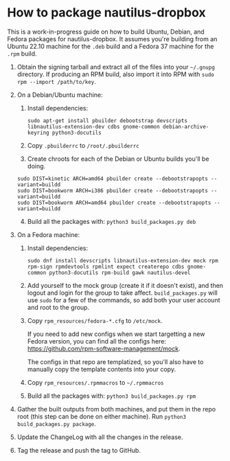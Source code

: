 # How to package nautilus-dropbox

This is a work-in-progress guide on how to build Ubuntu, Debian, and
Fedora packages for nautilus-dropbox. It assumes you're building from
an Ubuntu 22.10 machine for the `.deb` build and a Fedora 37 machine for the `.rpm` build.

1. Obtain the signing tarball and extract all of the files into your `~/.gnupg`
   directory. If producing an RPM build, also import it into RPM with
   `sudo rpm --import /path/to/key`.

2. On a Debian/Ubuntu machine:
   1. Install dependencies:

      ```
      sudo apt-get install pbuilder debootstrap devscripts libnautilus-extension-dev cdbs gnome-common debian-archive-keyring python3-docutils
      ```

   2. Copy `.pbuilderrc` to `/root/.pbuilderrc`

   3. Create chroots for each of the Debian or Ubuntu builds you'll be doing.

   ```
   sudo DIST=kinetic ARCH=amd64 pbuilder create --debootstrapopts --variant=buildd
   sudo DIST=bookworm ARCH=i386 pbuilder create --debootstrapopts --variant=buildd
   sudo DIST=bookworm ARCH=amd64 pbuilder create --debootstrapopts --variant=buildd
   ```

   4. Build all the packages with: `python3 build_packages.py deb`

3. On a Fedora machine:
   1. Install dependencies:

      ```
      sudo dnf install devscripts libnautilus-extension-dev mock rpm rpm-sign rpmdevtools rpmlint expect createrepo cdbs gnome-common python3-docutils rpm-build gawk nautilus-devel
      ```

   2. Add yourself to the mock group (create it if it doesn't exist), and
      then logout and login for the group to take affect.
      `build_packages.py` will use `sudo` for a few of the commands, so add both
      your user account and root to the group.

   3. Copy `rpm_resources/fedora-*.cfg` to `/etc/mock`.

      If you need to add new configs when we start targetting a new Fedora
      version, you can find all the configs here:
      https://github.com/rpm-software-management/mock.

      The configs in that repo are templatized, so you'll also have to manually
      copy the template contents into your copy.

   4. Copy `rpm_resources/.rpmmacros` to `~/.rpmmacros`

   5. Build all the packages with: `python3 build_packages.py rpm`

4. Gather the built outputs from both machines, and put them in the repo root
   (this step can be done on either machine). Run `python3 build_packages.py package`.

5. Update the ChangeLog with all the changes in the release.

6. Tag the release and push the tag to GitHub.
